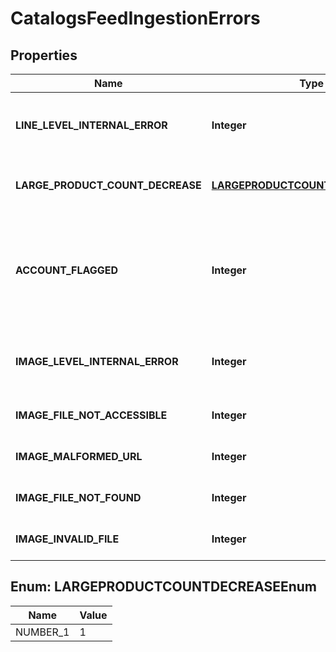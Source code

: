

# CatalogsFeedIngestionErrors


## Properties

| Name | Type | Description | Notes |
|------------ | ------------- | ------------- | -------------|
|**LINE_LEVEL_INTERNAL_ERROR** | **Integer** | We experienced a technical difficulty and were unable to ingest this some items. The next ingestion will happen in 24 hours. |  [optional] |
|**LARGE_PRODUCT_COUNT_DECREASE** | [**LARGEPRODUCTCOUNTDECREASEEnum**](#LARGEPRODUCTCOUNTDECREASEEnum) | The product count has decreased by more than 99% compared to the last successful ingestion. |  [optional] |
|**ACCOUNT_FLAGGED** | **Integer** | We detected an issue with your account and are not currently ingesting your items. Please review our policies at policy.pinterest.com/community-guidelines#section-spam or contact us at help.pinterest.com/contact for more information. |  [optional] |
|**IMAGE_LEVEL_INTERNAL_ERROR** | **Integer** | We experienced a technical difficulty and were unable to download some images. The next download attempt will happen in 24 hours. |  [optional] |
|**IMAGE_FILE_NOT_ACCESSIBLE** | **Integer** | Image files are unreadable. Please upload new files to continue. |  [optional] |
|**IMAGE_MALFORMED_URL** | **Integer** | Image files are unreadable. Please check your link and upload new files to continue. |  [optional] |
|**IMAGE_FILE_NOT_FOUND** | **Integer** | Image files are unreadable. Please upload new files to continue. |  [optional] |
|**IMAGE_INVALID_FILE** | **Integer** | Image files are unreadable. Please upload new files to continue. |  [optional] |



## Enum: LARGEPRODUCTCOUNTDECREASEEnum

| Name | Value |
|---- | -----|
| NUMBER_1 | 1 |



